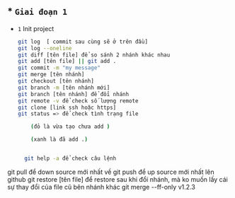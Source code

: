 ## \* `Giai đoạn 1`

- `1` Init project

  ```bash
  git log  [ commit sau cùng sẽ ở trên đầu]
  git log --oneline 
  git diff [tên file] để so sánh 2 nhánh khác nhau
  git add [tên file] || git add .
  git commit -m "my message"
  git merge [tên nhánh]
  git checkout [tên nhánh]
  git branch -m [tên nhánh mới]
  git branch [tên nhánh] để đổi nhánh
  git remote -v để check số lượng remote
  git clone [link ssh hoặc https]
  git status => để check tình trạng file

      (đỏ là vừa tạo chưa add )

      (xanh là đã add .)


    git help -a để check câu lệnh
  ```

git pull để down source mới nhất về
git push để up source mới nhất lên github
git restore [tên file] để restore sau khi đổi nhánh, mà ko muốn lấy cái sự thay đổi của file cũ bên nhánh khác
git merge --ff-only v1.2.3

```

```
